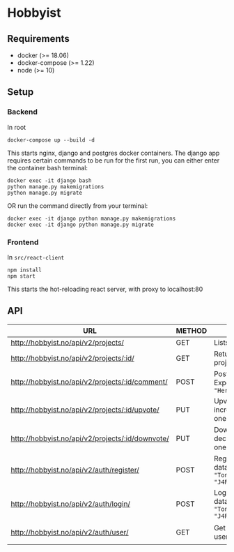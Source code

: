 # Hobbyist

## Requirements

* docker (>= 18.06)
* docker-compose (>= 1.22)
* node (>= 10)

## Setup

### Backend

In root
```
docker-compose up --build -d
```

This starts nginx, django and postgres docker containers. The django app requires certain commands to be run for the first run, you can either enter the container bash terminal:

```
docker exec -it django bash
python manage.py makemigrations
python manage.py migrate
```

OR run the command directly from your terminal:

```
docker exec -it django python manage.py makemigrations
docker exec -it django python manage.py migrate
```


### Frontend

In `src/react-client`
```
npm install
npm start
```

This starts the hot-reloading react server, with proxy to localhost:80


## API

URL | METHOD | EXPLANATION | Authentication
--- | --- | --- | ---
http://hobbyist.no/api/v2/projects/                 | GET   | Lists all the projects | ✅ Allow any
http://hobbyist.no/api/v2/projects/:id/             | GET   | Returns data for a single project by id | ✅ Allow any
http://hobbyist.no/api/v2/projects/:id/comment/     | POST  | Post a comment. Expected data: `{"text": "Here is my comment"}` | ⚠️ Post as anon
http://hobbyist.no/api/v2/projects/:id/upvote/      | PUT   | Upvote a project, increments the karma by one | ✅ Allow any
http://hobbyist.no/api/v2/projects/:id/downvote/    | PUT   | Downvote a project, decrements karma by one | ✅ Allow any
http://hobbyist.no/api/v2/auth/register/            | POST  | Register a user. Expected data: `{"username": "Tony_stark","password": "J4RV1S"}` | ✅ Allow any
http://hobbyist.no/api/v2/auth/login/               | POST  | Login a user. Expected data: `{"username": "Tony_stark","password": "J4RV1S"}` | ⛔️ Must be logged in
http://hobbyist.no/api/v2/auth/user/                | GET   | Get currently logged in user | ⛔️ Must be logged in





